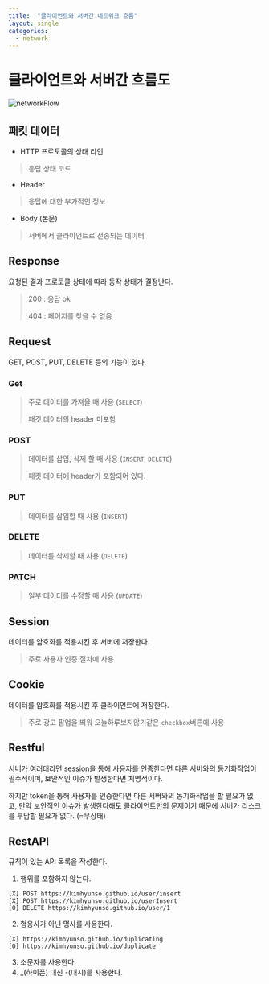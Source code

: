 ```yaml
---
title:  "클라이언트와 서버간 네트워크 흐름"
layout: single
categories:
  - network
---
```


# 클라이언트와 서버간 흐름도
![networkFlow](./image/networkFlow.png)

## 패킷 데이터
- HTTP 프로토콜의 상태 라인
> 응답 상태 코드
- Header
> 응답에 대한 부가적인 정보
- Body (본문)
> 서버에서 클라이언트로 전송되는 데이터

## Response
요청된 결과 프로토콜 상태에 따라 동작 상태가 결정난다.
> 200 : 응답 ok
>
> 404 : 페이지를 찾을 수 없음

## Request
GET, POST, PUT, DELETE 등의 기능이 있다.
### Get
> 주로 데이터를 가져올 때 사용 (`SELECT`)
>
> 패킷 데이터의 header 미포함
### POST
> 데이터를 삽입, 삭제 할 때 사용 (`INSERT`, `DELETE`)
>
> 패킷 데이터에 header가 포함되어 있다.

### PUT
> 데이터를 삽입할 때 사용 (`INSERT`)

### DELETE
> 데이터를 삭제할 때 사용 (`DELETE`)

### PATCH
> 일부 데이터를 수정할 때 사용 (`UPDATE`)


## Session
데이터를 암호화를 적용시킨 후 서버에 저장한다.
> 주로 사용자 인증 절차에 사용

## Cookie
데이터를 암호화를 적용시킨 후 클라이언트에 저장한다.
> 주로 광고 팝업을 띄워 오늘하루보지않기같은 `checkbox`버튼에 사용

## Restful
서버가 여러대라면 session을 통해 사용자를 인증한다면 다른 서버와의 동기화작업이 필수적이며, 보안적인 이슈가 발생한다면 치명적이다.

하지만 token을 통해 사용자를 인증한다면 다른 서버와의 동기화작업을 할 필요가 없고, 만약 보안적인 이슈가 발생한다해도 클라이언트만의 문제이기 때문에 서버가 리스크를 부담할 필요가 없다. (=무상태)

## RestAPI
규칙이 있는 API 목록을 작성한다.

1. 행위를 포함하지 않는다.
```
[X] POST https://kimhyunso.github.io/user/insert
[X] POST https://kimhyunso.github.io/userInsert
[O] DELETE https://kimhyunso.github.io/user/1
```
2. 형용사가 아닌 명사를 사용한다.
```
[X] https://kimhyunso.github.io/duplicating
[O] https://kimhyunso.github.io/duplicate
```
3. 소문자를 사용한다.
4. _(하이픈) 대신 -(대시)를 사용한다.
